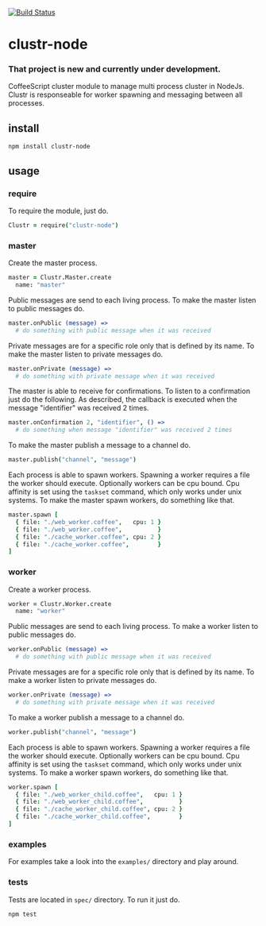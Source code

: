 [![Build Status](https://travis-ci.org/zyndiecate/clustr-node.png)](https://travis-ci.org/zyndiecate/clustr-node)



# clustr-node

### That project is new and currently under development.

CoffeeScript cluster module to manage multi process cluster in NodeJs. Clustr is
responseable for worker spawning and messaging between all processes.



## install

```
npm install clustr-node
```



## usage

### require

To require the module, just do.
```coffeescript
Clustr = require("clustr-node")
```



### master

Create the master process.
```coffeescript
master = Clustr.Master.create
  name: "master"
```



Public messages are send to each living process. To make the master listen to
public messages do.
```coffeescript
master.onPublic (message) =>
  # do something with public message when it was received
```



Private messages are for a specific role only that is defined by its name. To
make the master listen to private messages do.
```coffeescript
master.onPrivate (message) =>
  # do something with private message when it was received
```



The master is able to receive for confirmations. To listen to a confirmation
just do the following. As described, the callback is executed when the message
"identifier" was received 2 times.
```coffeescript
master.onConfirmation 2, "identifier", () =>
  # do something when message "identifier" was received 2 times
```



To make the master publish a message to a channel do.
```coffeescript
master.publish("channel", "message")
```



Each process is able to spawn workers. Spawning a worker requires a file the
worker should execute. Optionally workers can be cpu bound. Cpu affinity is set
using the `taskset` command, which only works under unix systems. To make the
master spawn workers, do something like that.
```coffeescript
master.spawn [
  { file: "./web_worker.coffee",   cpu: 1 }
  { file: "./web_worker.coffee",          }
  { file: "./cache_worker.coffee", cpu: 2 }
  { file: "./cache_worker.coffee",        }
]
```



### worker

Create a worker process.
```coffeescript
worker = Clustr.Worker.create
  name: "worker"
```



Public messages are send to each living process. To make a worker listen to
public messages do.
```coffeescript
worker.onPublic (message) =>
  # do something with public message when it was received
```



Private messages are for a specific role only that is defined by its name. To
make a worker listen to private messages do.
```coffeescript
worker.onPrivate (message) =>
  # do something with private message when it was received
```



To make a worker publish a message to a channel do.
```coffeescript
worker.publish("channel", "message")
```



Each process is able to spawn workers. Spawning a worker requires a file the
worker should execute. Optionally workers can be cpu bound. Cpu affinity is set
using the `taskset` command, which only works under unix systems. To make a
worker spawn workers, do something like that.
```coffeescript
worker.spawn [
  { file: "./web_worker_child.coffee",   cpu: 1 }
  { file: "./web_worker_child.coffee",          }
  { file: "./cache_worker_child.coffee", cpu: 2 }
  { file: "./cache_worker_child.coffee",        }
]
```



### examples

For examples take a look into the `examples/` directory and play around.



### tests

Tests are located in `spec/` directory. To run it just do.
```
npm test
```
